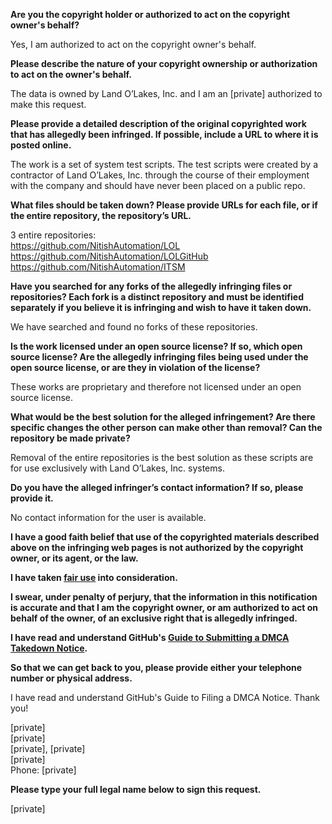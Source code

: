 **Are you the copyright holder or authorized to act on the copyright owner's behalf?**

Yes, I am authorized to act on the copyright owner's behalf.

**Please describe the nature of your copyright ownership or authorization to act on the owner's behalf.**

The data is owned by Land O’Lakes, Inc. and I am an [private] authorized to make this request.

**Please provide a detailed description of the original copyrighted work that has allegedly been infringed. If possible, include a URL to where it is posted online.**

The work is a set of system test scripts. The test scripts were created by a contractor of Land O’Lakes, Inc. through the course of their employment with the company and should have never been placed on a public repo.

**What files should be taken down? Please provide URLs for each file, or if the entire repository, the repository’s URL.**

3 entire repositories:  
https://github.com/NitishAutomation/LOL  
https://github.com/NitishAutomation/LOLGitHub  
https://github.com/NitishAutomation/ITSM

**Have you searched for any forks of the allegedly infringing files or repositories? Each fork is a distinct repository and must be identified separately if you believe it is infringing and wish to have it taken down.**

We have searched and found no forks of these repositories.

**Is the work licensed under an open source license? If so, which open source license? Are the allegedly infringing files being used under the open source license, or are they in violation of the license?**

These works are proprietary and therefore not licensed under an open source license.

**What would be the best solution for the alleged infringement? Are there specific changes the other person can make other than removal? Can the repository be made private?**

Removal of the entire repositories is the best solution as these scripts are for use exclusively with Land O’Lakes, Inc. systems.

**Do you have the alleged infringer’s contact information? If so, please provide it.**

No contact information for the user is available.

**I have a good faith belief that use of the copyrighted materials described above on the infringing web pages is not authorized by the copyright owner, or its agent, or the law.**

**I have taken <a href="https://www.lumendatabase.org/topics/22">fair use</a> into consideration.**

**I swear, under penalty of perjury, that the information in this notification is accurate and that I am the copyright owner, or am authorized to act on behalf of the owner, of an exclusive right that is allegedly infringed.**

**I have read and understand GitHub's <a href="https://docs.github.com/articles/guide-to-submitting-a-dmca-takedown-notice/">Guide to Submitting a DMCA Takedown Notice</a>.**

**So that we can get back to you, please provide either your telephone number or physical address.**

I have read and understand GitHub's Guide to Filing a DMCA Notice. Thank you!

[private]  
[private]  
[private], [private]  
[private]  
Phone: [private]

**Please type your full legal name below to sign this request.**

[private]
